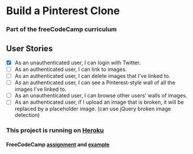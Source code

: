 # Build a Pinterest Clone
### Part of the freeCodeCamp curriculum

## User Stories
- [X] As an unauthenticated user, I can login with Twitter.
- [ ] As an authenticated user, I can link to images.
- [ ] As an authenticated user, I can delete images that I've linked to.
- [ ] As an authenticated user, I can see a Pinterest-style wall of all the images I've linked to.
- [ ] As an unauthenticated user, I can browse other users' walls of images.
- [ ] As an authenticated user, if I upload an image that is broken, it will be replaced by a placeholder image. (can use jQuery broken image detection)

### This project is running on [Heroku](https://andydlindsay-pinterest-clone.herokuapp.com)

#### FreeCodeCamp [assignment](https://www.freecodecamp.com/challenges/build-a-pinterest-clone) and [example](https://midnight-dust.glitch.me)